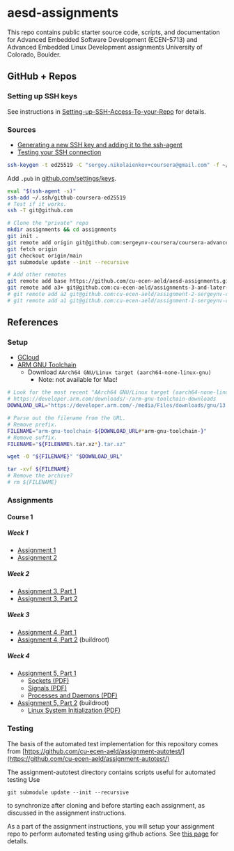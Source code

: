 # aesd-assignments
This repo contains public starter source code, scripts, and documentation for Advanced Embedded Software Development (ECEN-5713) and Advanced Embedded Linux Development assignments University of Colorado, Boulder.

## GitHub + Repos

### Setting up SSH keys

See instructions in [Setting-up-SSH-Access-To-your-Repo](https://github.com/cu-ecen-aeld/aesd-assignments/wiki/Setting-up-SSH-Access-To-your-Repo) for details.

### Sources
- [Generating a new SSH key and adding it to the ssh-agent](https://docs.github.com/en/authentication/connecting-to-github-with-ssh/generating-a-new-ssh-key-and-adding-it-to-the-ssh-agent)
- [Testing your SSH connection](https://docs.github.com/en/authentication/connecting-to-github-with-ssh/testing-your-ssh-connection)

```bash
ssh-keygen -t ed25519 -C "sergey.nikolaienkov+coursera@gmail.com" -f ~/.ssh/github-coursera-ed25519
```

Add `.pub` in [github.com/settings/keys](https://github.com/settings/keys).

```bash
eval "$(ssh-agent -s)"
ssh-add ~/.ssh/github-coursera-ed25519
# Test if it works.
ssh -T git@github.com
```

```bash
# Clone the "private" repo
mkdir assignments && cd assignments
git init .
git remote add origin git@github.com:sergeynv-coursera/coursera-advanced-embedded-linux-development-specialization.git
git fetch origin
git checkout origin/main
git submodule update --init --recursive

# Add other remotes
git remote add base https://github.com/cu-ecen-aeld/aesd-assignments.git
git remote add a3+ git@github.com:cu-ecen-aeld/assignments-3-and-later-sergeynv-coursera.git
# git remote add a2 git@github.com:cu-ecen-aeld/assignment-2-sergeynv-coursera.git
# git remote add a1 git@github.com:cu-ecen-aeld/assignment-1-sergeynv-coursera.git
```

## References

### Setup
- [GCloud](https://github.com/cu-ecen-aeld/aesd-assignments/wiki/Installing-a-Google-Cloud-Platform-(GCP)-based-actions-runner-or-build-system)
- [ARM GNU Toolchain](https://developer.arm.com/downloads/-/arm-gnu-toolchain-downloads)
  - Download `AArch64 GNU/Linux target (aarch64-none-linux-gnu)`
    - Note: not available for Mac!


```bash
# Look for the most recent "AArch64 GNU/Linux target (aarch64-none-linux-gnu)" at
# https://developer.arm.com/downloads/-/arm-gnu-toolchain-downloads
DOWNLOAD_URL="https://developer.arm.com/-/media/Files/downloads/gnu/13.2.rel1/binrel/arm-gnu-toolchain-13.2.rel1-x86_64-aarch64-none-linux-gnu.tar.xz?rev=22c39fc25e5541818967b4ff5a09ef3e&hash=E7676169CE35FC2AAECF4C121E426083871CA6E5"

# Parse out the filename from the URL.
# Remove prefix.
FILENAME="arm-gnu-toolchain-${DOWNLOAD_URL#*arm-gnu-toolchain-}"
# Remove suffix.
FILENAME="${FILENAME%.tar.xz*}.tar.xz"

wget -O "${FILENAME}" "$DOWNLOAD_URL"

tar -xvf ${FILENAME}
# Remove the archive?
# rm ${FILENAME}
```

### Assignments

#### Course 1

##### Week 1
- [Assignment 1](https://www.coursera.org/learn/linux-system-programming-introduction-to-buildroot/supplement/bnixD/assignment-1-instructions)
- [Assignment 2](https://www.coursera.org/learn/linux-system-programming-introduction-to-buildroot/supplement/U1Beh/assignment-2-instructions)

##### Week 2
- [Assignment 3, Part 1](https://www.coursera.org/learn/linux-system-programming-introduction-to-buildroot/supplement/Nh4LM/assignment-3-part-1-instructions)
- [Assignment 3, Part 2](https://www.coursera.org/learn/linux-system-programming-introduction-to-buildroot/supplement/YGf42/assignment-3-part-2-instructions)

##### Week 3
- [Assignment 4, Part 1](https://www.coursera.org/learn/linux-system-programming-introduction-to-buildroot/supplement/GT0Ld/assignment-4-part-1-instructions)
- [Assignment 4, Part 2](https://www.coursera.org/learn/linux-system-programming-introduction-to-buildroot/supplement/fdk6R/assignment-4-part-2-instructions) (buildroot)

##### Week 4
- [Assignment 5, Part 1](https://www.coursera.org/learn/linux-system-programming-introduction-to-buildroot/supplement/c7ZrG/assignment-5-part-1-instructions)
  - [Sockets (PDF)](https://d3c33hcgiwev3.cloudfront.net/BKfAy6NTSyinwMujU2socA_0ee2c6e43dec4ce99488f4f3ff90d8f1_Sockets.pdf?Expires=1705104000&Signature=Uk9~sx2YRhs1LxI9uE0pPkojOZ49gp5Eh9jxVXVAZuz7DdE9o4bdvH-Jw3gRonaNgL5IcSC50~vUZlhMwtmuX~7eurf4jX5wjKYcurVAhiqGjYNio7bEz4ZlvpxAoA19Ck2Uc62a-3an45c1Qg7eqiR8TmBKi5mzLbVQcLsX8sg_&Key-Pair-Id=APKAJLTNE6QMUY6HBC5A)
  - [Signals (PDF)](https://d3c33hcgiwev3.cloudfront.net/67c2eKNUSSC3NnijVMkgXg_7bce9fe876d94bf8a592d3e77fe0c4f1_Signal-Management.pdf?Expires=1705104000&Signature=jRrDmLdi8LZjPLoh7WIBBnHFe5RZ2ZPDqjCs-SwQ639fHhzaCDEdRUnd-KY16Wg2uQPSddVE8zsyFejms3Xkt2nIv1qYAyqQC~BhQ2jWebWf-3-wlxX~sBn0bcyL35cJlCOLxEFJYZdAdgO-aanu5EQ0kJJvQJReluySxTagwcM_&Key-Pair-Id=APKAJLTNE6QMUY6HBC5A)
  - [Processes and Daemons (PDF)](https://d3c33hcgiwev3.cloudfront.net/ZkK8S2gSTN2CvEtoEozd1g_c10c3f0aadb74a849ba52fc90af058f1_Processes-and-Daemons.pdf?Expires=1705190400&Signature=damMfNjv1-DFb8KQi17lw6ZXNwq7zjVFL8fB5EXBIwvPGmfZ9DIECPECD-egvQ-zmrf0o~33xj44dJ1pgU0jWyvMUzDCo-okEGg1gXxJX6ugD3UhkSyMiR3xm0cLg9KdB-U9D0r6NNFOmbCbnPWLenzRrhh0jr24M0nOrQ0CTYc_&Key-Pair-Id=APKAJLTNE6QMUY6HBC5A)
- [Assignment 5, Part 2](https://www.coursera.org/learn/linux-system-programming-introduction-to-buildroot/supplement/oLYlx/assignment-5-part-2-instructions) (buildroot)
  - [Linux System Initialization (PDF)](https://d3c33hcgiwev3.cloudfront.net/n-SMqR6ISgmkjKkeiIoJ8Q_8acfdd6a13384864b23fdbcbee64fbf1_Linux-System-Initialization.pdf?Expires=1705276800&Signature=PY0yLVHBmsiEyreuV~vuTc1ab3Llb4TZjPk9~9uGTeg4~0Qw8nZIYaq5tcIltXibESATScf-xSGQdqlQs53EFdQuwZOkGrEUl3bDvrW20ovct-gyQkZaVTnYd4ifBvlPlc0X5s8bEYRmQ7gKduXi8VXXsGBc4KdrCxhl0WrcKO0_&Key-Pair-Id=APKAJLTNE6QMUY6HBC5A)

### Testing

The basis of the automated test implementation for this repository comes from [https://github.com/cu-ecen-aeld/assignment-autotest/](https://github.com/cu-ecen-aeld/assignment-autotest/)

The assignment-autotest directory contains scripts useful for automated testing  Use
```
git submodule update --init --recursive
```
to synchronize after cloning and before starting each assignment, as discussed in the assignment instructions.

As a part of the assignment instructions, you will setup your assignment repo to perform automated testing using github actions.  See [this page](https://github.com/cu-ecen-aeld/aesd-assignments/wiki/Setting-up-Github-Actions) for details.
